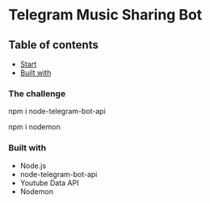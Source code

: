 # Telegram Music Sharing Bot
## Table of contents

  - [Start](#Start)
  - [Built with](#built-with)

### The challenge

npm i node-telegram-bot-api


npm i nodemon


### Built with

- Node.js
- node-telegram-bot-api
- Youtube Data API
- Nodemon

